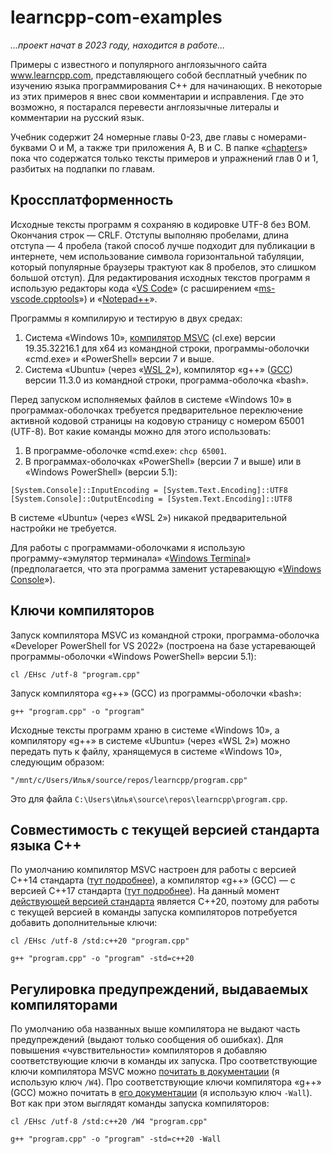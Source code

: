 # learncpp-com-examples
*...проект начат в 2023 году, находится в работе...*

Примеры с известного и популярного англоязычного сайта www.learncpp.com, представляющего собой бесплатный учебник по изучению языка программирования C++ для начинающих. В некоторые из этих примеров я внес свои комментарии и исправления. Где это возможно, я постарался перевести англоязычные литералы и комментарии на русский язык.

Учебник содержит 24 номерные главы 0-23, две главы с номерами-буквами O и M, а также три приложения A, B и C. В папке «[chapters](chapters/)» пока что содержатся только тексты примеров и упражнений глав 0 и 1, разбитых на подпапки по главам.

## Кроссплатформенность

Исходные тексты программ я сохраняю в кодировке UTF-8 без BOM. Окончания строк&nbsp;— CRLF. Отступы выполняю пробелами, длина отступа&nbsp;— 4 пробела (такой способ лучше подходит для публикации в интернете, чем использование символа горизонтальной табуляции, который популярные браузеры трактуют как 8 пробелов, это слишком большой отступ). Для редактирования исходных текстов программ я использую редакторы кода «[VS Code](https://ru.wikipedia.org/wiki/Visual_Studio_Code)» (с расширением «[ms-vscode.cpptools](https://marketplace.visualstudio.com/items?itemName=ms-vscode.cpptools)») и «[Notepad++](https://ru.wikipedia.org/wiki/Notepad%2B%2B)».

Программы я компилирую и тестирую в двух средах:

1. Система «Windows 10», [компилятор MSVC](https://ru.wikipedia.org/wiki/Microsoft_Visual_C%2B%2B) (cl.exe) версии 19.35.32216.1 для x64 из командной строки, программы-оболочки «cmd.exe» и «PowerShell» версии 7 и выше.
2. Система «Ubuntu» (через «[WSL 2](https://learn.microsoft.com/en-us/windows/wsl/)»), компилятор «g++» ([GCC](https://ru.wikipedia.org/wiki/GNU_Compiler_Collection)) версии 11.3.0 из командной строки, программа-оболочка «bash».

Перед запуском исполняемых файлов в системе «Windows 10» в программах-оболочках требуется предварительное переключение активной кодовой страницы на кодовую страницу с номером 65001 (UTF-8). Вот какие команды можно для этого использовать:

1. В программе-оболочке «cmd.exe»: `chcp 65001`.
2. В программах-оболочках «PowerShell» (версии 7 и выше) или в «Windows PowerShell» (версии 5.1):
```
[System.Console]::InputEncoding = [System.Text.Encoding]::UTF8
[System.Console]::OutputEncoding = [System.Text.Encoding]::UTF8
```
В системе «Ubuntu» (через «WSL 2») никакой предварительной настройки не требуется.

Для работы с программами-оболочками я использую программу-«эмулятор терминала» «[Windows Terminal](https://ru.wikipedia.org/wiki/Windows_Terminal)» (предполагается, что эта программа заменит устаревающую «[Windows Console](https://en.wikipedia.org/wiki/Windows_Console)»).

## Ключи компиляторов

Запуск компилятора MSVC из командной строки, программа-оболочка «Developer PowerShell for VS 2022» (построена на базе устаревающей программы-оболочки «Windows PowerShell» версии 5.1):
```
cl /EHsc /utf-8 "program.cpp"
```

Запуск компилятора «g++» (GCC) из программы-оболочки «bash»:
```
g++ "program.cpp" -o "program"
```
Исходные тексты программ храню в системе «Windows 10», а компилятору «g++» в системе «Ubuntu» (через «WSL 2») можно передать путь к файлу, хранящемуся в системе «Windows 10», следующим образом:
```
"/mnt/c/Users/Илья/source/repos/learncpp/program.cpp"
```
Это для файла `C:\Users\Илья\source\repos\learncpp\program.cpp`.

## Совместимость с текущей версией стандарта языка C++

По умолчанию компилятор MSVC настроен для работы с версией C++14 стандарта ([тут подробнее](https://learn.microsoft.com/en-us/cpp/build/reference/std-specify-language-standard-version)), а компилятор «g++» (GCC)&nbsp;— с версией C++17 стандарта ([тут подробнее](https://gcc.gnu.org/onlinedocs/gcc-11.3.0/gcc/Standards.html#C_002b_002b-Language)). На данный момент [действующей версией стандарта](https://isocpp.org/std/the-standard) является C++20, поэтому для работы с текущей версией в команды запуска компиляторов потребуется добавить дополнительные ключи:
```
cl /EHsc /utf-8 /std:c++20 "program.cpp"
```
```
g++ "program.cpp" -o "program" -std=c++20
```

## Регулировка предупреждений, выдаваемых компиляторами

По умолчанию оба названных выше компилятора не выдают часть предупреждений (выдают только сообщения об ошибках). Для повышения «чувствительности» компиляторов я добавляю соответствующие ключи в команды их запуска. Про соответствующие ключи компилятора MSVC можно [почитать в документации](https://learn.microsoft.com/en-us/cpp/build/reference/compiler-option-warning-level) (я использую ключ `/W4`). Про соответствующие ключи компилятора «g++» (GCC) можно почитать в [его документации](https://gcc.gnu.org/onlinedocs/gcc/Warning-Options.html) (я использую ключ `-Wall`). Вот как при этом выглядят команды запуска компиляторов:
```
cl /EHsc /utf-8 /std:c++20 /W4 "program.cpp"
```
```
g++ "program.cpp" -o "program" -std=c++20 -Wall
```
